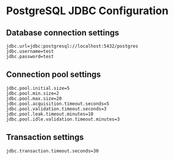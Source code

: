 # PostgreSQL JDBC Configuration

## Database connection settings
```
jdbc.url=jdbc:postgresql://localhost:5432/postgres
jdbc.username=test
jdbc.password=test
```

## Connection pool settings
```
jdbc.pool.initial.size=5
jdbc.pool.min.size=2
jdbc.pool.max.size=20
jdbc.pool.acquisition.timeout.seconds=5
jdbc.pool.validation.timeout.seconds=3
jdbc.pool.leak.timeout.minutes=10
jdbc.pool.idle.validation.timeout.minutes=3
```

## Transaction settings
```
jdbc.transaction.timeout.seconds=30
```
